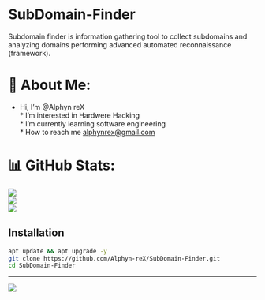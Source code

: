 # SubDomain-Finder
Subdomain finder is information gathering tool to collect subdomains and analyzing domains performing advanced automated reconnaissance (framework).
# 💫 About Me:
* Hi, I’m @Alphyn reX<br>* I’m interested in Hardwere Hacking<br>* I’m currently learning software engineering<br>* How to reach me alphynrex@gmail.com

# 📊 GitHub Stats:
![](https://github-readme-stats.vercel.app/api?username=Alphyn-reX&theme=dark&hide_border=false&include_all_commits=false&count_private=false)<br/>
![](https://github-readme-streak-stats.herokuapp.com/?user=Alphyn-reX&theme=dark&hide_border=false)<br/>
![](https://github-readme-stats.vercel.app/api/top-langs/?username=Alphyn-reX&theme=dark&hide_border=false&include_all_commits=false&count_private=false&layout=compact)



## Installation


```bash
apt update && apt upgrade -y
git clone https://github.com/Alphyn-reX/SubDomain-Finder.git
cd SubDomain-Finder
```
    


---
[![](https://visitcount.itsvg.in/api?id=Alphyn-reX&icon=0&color=0)](https://visitcount.itsvg.in)

<!-- Proudly created with GPRM ( https://gprm.itsvg.in ) -->
